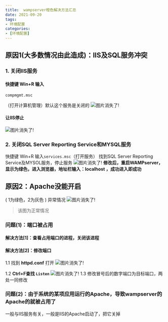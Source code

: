 ```yaml
---
title:  wampserver橙色解决方法汇总
date: 2021-09-20
tags:
- 环境配置
categories:
- [环境配置]
---
```

## 原因1(大多数情况由此造成)：IIS及SQL服务冲突
### 1. **关闭IIS服务**
#### 快捷键  Win+R 输入 
```shell
compmgmt.msc
```
（打开计算机管理）默认这个服务是关闭的
![图片消失了!](https://cdn.jsdelivr.net/gh/meimeng-Y/comments@main//imgs/202305161809249.png)
#### 让IIS停止
![图片消失了!](https://cdn.jsdelivr.net/gh/meimeng-Y/comments@main//imgs/202305161810421.png)
### 2. **关闭SQL Server Reporting Service和MYSQL服务**
快捷键 Win+R 输入`services.msc`（打开服务）
找到SQL Server Reporting Service及MYSOL服务，停止服务
![图片消失了!](https://cdn.jsdelivr.net/gh/meimeng-Y/comments@main//imgs/202305161814587.png)
**修改后，重启WAMPserver，显示为绿色，进入浏览器，地址栏输入：localhost ，成功进入即成功**

## 原因2：Apache没能开启
( 1为绿色，2为灰色 ) 异常情况
![图片消失了!](https://cdn.jsdelivr.net/gh/meimeng-Y/comments@main//imgs/202305161817538.png)
>该图为正常情况

### 问题(1)：端口被占用
#### 解决方法[1]：查看占用端口的进程，关闭该进程

#### 解决方法[2]：修改端口
1.1 找到  **httpd.conf**  打开
![图片消失了!](https://cdn.jsdelivr.net/gh/meimeng-Y/comments@main//imgs/202305161822422.png)

1.2 **Ctrl+F查找  `Listen`**
![图片消失了!](https://cdn.jsdelivr.net/gh/meimeng-Y/comments@main//imgs/202305161825600.png)
1.3 修改冒号后的数字端口为目标端口，两处一同修改
### 问题(2)：由于系统的某项应用运行的Apache，导致wampserver的Apache的就被占用了
一般与IIS服务有关，一般是IIS的Apache启动了，把它关掉
